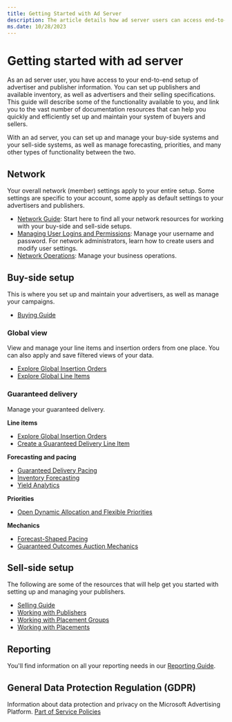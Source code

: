 ```yaml
---
title: Getting Started with Ad Server
description: The article details how ad server users can access end-to-end setups of advertiser and publisher information.
ms.date: 10/28/2023
---
```


# Getting started with ad server 

As an ad server user, you have access to your end-to-end setup of advertiser and publisher information. You can set up publishers and available inventory, as well as advertisers and their selling specifications. This guide will describe some of the functionality available to you, and link you to the vast number of documentation resources that can help you quickly and efficiently set up and maintain your system of buyers and sellers.

With an ad server, you can set up and manage your buy-side systems and your sell-side systems, as well as manage forecasting, priorities, and many other types of functionality between the two.

## Network

Your overall network (member) settings apply to your entire setup. Some settings are specific to your account, some apply as default settings to your advertisers and publishers.

- [Network Guide](network-guide.md): Start here to find all your network resources for working with your buy-side and sell-side setups.
- [Managing User Logins and Permissions](managing-user-logins-and-permissions.md): Manage your username and password. For network administrators, learn how to create users and modify user settings.
- [Network Operations](network-operations.md): Manage your business operations.

## Buy-side setup

This is where you set up and maintain your advertisers, as well as manage your campaigns.

- [Buying Guide](buying-guide.md)

### Global view

View and manage your line items and insertion orders from one place. You can also apply and save filtered views of your data.

- [Explore Global Insertion Orders](explore-global-insertion-orders.md)
- [Explore Global Line Items](explore-global-line-items.md)

### Guaranteed delivery

Manage your guaranteed delivery.

**Line items**

- [Explore Global Insertion Orders](explore-global-insertion-orders.md)
- [Create a Guaranteed Delivery Line Item](create-a-guaranteed-delivery-line-item.md)

**Forecasting and pacing**

- [Guaranteed Delivery Pacing](guaranteed-delivery-pacing.md)
- [Inventory Forecasting](inventory-forecasting.md)
- [Yield Analytics](../yield-analytics-ui/yield-analytics-overview.md)

**Priorities**

- [Open Dynamic Allocation and Flexible Priorities](open-dynamic-allocation-and-flexible-priorities.md)

**Mechanics**

- [Forecast-Shaped Pacing](forecast-shaped-pacing.md)
- [Guaranteed Outcomes Auction Mechanics](guaranteed-outcomes-auction-mechanics.md)

## Sell-side setup

The following are some of the resources that will help get you started with setting up and managing your publishers.

- [Selling Guide](selling-guide.md)
- [Working with Publishers](working-with-publishers.md)
- [Working with Placement Groups](working-with-placement-groups.md)
- [Working with Placements](working-with-placements.md)

## Reporting

You'll find information on all your reporting needs in our [Reporting Guide](reporting-guide.md).

## General Data Protection Regulation (GDPR)

Information about data protection and privacy on the Microsoft Advertising Platform.
[Part of Service Policies](../policies-regulations/index.yml)
